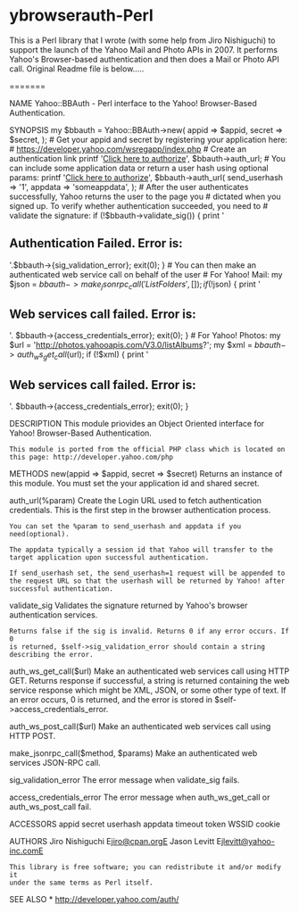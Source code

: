 ybrowserauth-Perl
=================

This is a Perl library that I wrote (with some help from Jiro Nishiguchi) to support the launch of the Yahoo Mail and Photo APIs in 2007. It performs Yahoo's Browser-based authentication and then does a Mail or Photo API call. 
Original Readme file is below.....

=======

NAME
    Yahoo::BBAuth - Perl interface to the Yahoo! Browser-Based
    Authentication.

SYNOPSIS
          my $bbauth = Yahoo::BBAuth->new(
              appid  => $appid,
              secret => $secret,
          );
          # Get your appid and secret by registering your application here:
          # https://developer.yahoo.com/wsregapp/index.php
          # Create an authentication link
          printf '<a href="%s">Click here to authorize</a>', $bbauth->auth_url; 
          # You can include some application data or return a user hash using optional params:
          printf '<a href="%s">Click here to authorize</a>', $bbauth->auth_url(
              send_userhash  => '1',
              appdata => 'someappdata',
              );  
          # After the user authenticates successfully, Yahoo returns the user to the page you
          # dictated when you signed up. To verify whether authentication succeeded, you need to
          # validate the signature:
          if (!$bbauth->validate_sig()) {
          print '<h2>Authentication Failed. Error is: </h2>'.$bbauth->{sig_validation_error};
          exit(0);
          }
          # You can then make an authenticated web service call on behalf of the user
          # For Yahoo! Mail:
          my $json = $bbauth->make_jsonrpc_call('ListFolders', [{}] );
          if (!$json) {
                print '<h2>Web services call failed. Error is:</h2> '. $bbauth->{access_credentials_error};
                exit(0);
          }
          # For Yahoo! Photos:
          my $url = 'http://photos.yahooapis.com/V3.0/listAlbums?';
          my $xml = $bbauth->auth_ws_get_call($url);
          if (!$xml) {
              print '<h2>Web services call failed. Error is:</h2> '. $bbauth->{access_credentials_error};
              exit(0);
          }

DESCRIPTION
    This module priovides an Object Oriented interface for Yahoo!
    Browser-Based Authentication.

    This module is ported from the official PHP class which is located on
    this page: http://developer.yahoo.com/php

METHODS
  new(appid => $appid, secret => $secret)
    Returns an instance of this module. You must set the your application id
    and shared secret.

  auth_url(%param)
    Create the Login URL used to fetch authentication credentials. This is
    the first step in the browser authentication process.

    You can set the %param to send_userhash and appdata if you
    need(optional).

    The appdata typically a session id that Yahoo will transfer to the
    target application upon successful authentication.

    If send_userhash set, the send_userhash=1 request will be appended to
    the request URL so that the userhash will be returned by Yahoo! after
    successful authentication.

  validate_sig
    Validates the signature returned by Yahoo's browser authentication
    services.

    Returns false if the sig is invalid. Returns 0 if any error occurs. If 0
    is returned, $self->sig_validation_error should contain a string
    describing the error.

  auth_ws_get_call($url)
    Make an authenticated web services call using HTTP GET. Returns response
    if successful, a string is returned containing the web service response
    which might be XML, JSON, or some other type of text. If an error
    occurs, 0 is returned, and the error is stored in
    $self->access_credentials_error.

  auth_ws_post_call($url)
    Make an authenticated web services call using HTTP POST.

  make_jsonrpc_call($method, $params)
    Make an authenticated web services JSON-RPC call.

  sig_validation_error
    The error message when validate_sig fails.

  access_credentials_error
    The error message when auth_ws_get_call or auth_ws_post_call fail.

ACCESSORS
    appid
    secret
    userhash
    appdata
    timeout
    token
    WSSID
    cookie

AUTHORS
      Jiro Nishiguchi E<lt>jiro@cpan.orgE<gt>
      Jason Levitt E<lt>jlevitt@yahoo-inc.comE<gt>

    This library is free software; you can redistribute it and/or modify it
    under the same terms as Perl itself.

SEE ALSO
    *   http://developer.yahoo.com/auth/

